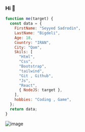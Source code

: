 ### Hi 👋

```javascript
function me(target) {
  const data = {
    FirstName: "Seyyed Sadrodin",
    LastName: "Bigdeli",
    Age: 18,
    Country: "IRAN",
    City: "Qom",
    Skils: [
      "Html",
      "Css",
      "Bootstrap",
      "tailwind",
      "Git , Github",
      "Js",
      "React",
      { NodeJS: target },
    ],
    hobbies: "Coding , Game",
  };
  return data;
}
```

![[image](https://img.shields.io/badge/Telegram-2CA5E0?style=for-the-badge&logo=telegram&logoColor=white)]({https://t.me/Seyyed.Sadrodin369})
